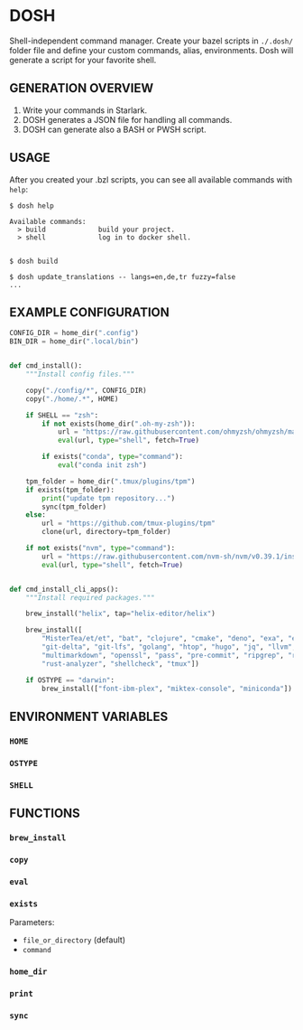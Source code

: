 # DOSH

Shell-independent command manager. Create your bazel scripts in
`./.dosh/` folder file and define your custom commands, alias,
environments. Dosh will generate a script for your favorite shell.


## GENERATION OVERVIEW

1. Write your commands in Starlark.
2. DOSH generates a JSON file for handling all commands.
3. DOSH can generate also a BASH or PWSH script.


## USAGE

After you created your .bzl scripts, you can see all available
commands with `help`:

    $ dosh help

    Available commands:
      > build             build your project.
      > shell             log in to docker shell.


    $ dosh build

    $ dosh update_translations -- langs=en,de,tr fuzzy=false
    ...

## EXAMPLE CONFIGURATION

```python
CONFIG_DIR = home_dir(".config")
BIN_DIR = home_dir(".local/bin")


def cmd_install():
    """Install config files."""

    copy("./config/*", CONFIG_DIR)
    copy("./home/.*", HOME)

    if SHELL == "zsh":
        if not exists(home_dir(".oh-my-zsh")):
            url = "https://raw.githubusercontent.com/ohmyzsh/ohmyzsh/master/tools/install.sh"
            eval(url, type="shell", fetch=True)

        if exists("conda", type="command"):
            eval("conda init zsh")

    tpm_folder = home_dir(".tmux/plugins/tpm")
    if exists(tpm_folder):
        print("update tpm repository...")
        sync(tpm_folder)
    else:
        url = "https://github.com/tmux-plugins/tpm"
        clone(url, directory=tpm_folder)

    if not exists("nvm", type="command"):
        url = "https://raw.githubusercontent.com/nvm-sh/nvm/v0.39.1/install.sh"
        eval(url, type="shell", fetch=True)


def cmd_install_cli_apps():
    """Install required packages."""

    brew_install("helix", tap="helix-editor/helix")

    brew_install([
        "MisterTea/et/et", "bat", "clojure", "cmake", "deno", "exa", "exercism", "fd",
        "git-delta", "git-lfs", "golang", "htop", "hugo", "jq", "llvm",
        "multimarkdown", "openssl", "pass", "pre-commit", "ripgrep", "rustup-init",
        "rust-analyzer", "shellcheck", "tmux"])

    if OSTYPE == "darwin":
        brew_install(["font-ibm-plex", "miktex-console", "miniconda"])
```


## ENVIRONMENT VARIABLES

### `HOME`

### `OSTYPE`

### `SHELL`


## FUNCTIONS

### `brew_install`

### `copy`

### `eval`

### `exists`

Parameters:

- `file_or_directory` (default)
- `command`

### `home_dir`

### `print`

### `sync`
